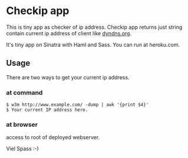 Checkip app
===========

This is tiny app as checker of ip address.
Checkip app returns just string contain current ip address of client like [dyndns.org](http://checkip.dyndns.org/).

It's tiny app on Sinatra with Haml and Sass.
You can run at heroku.com.


Usage
-----

There are two ways to get your current ip address.


### at command

    $ w3m http://www.example.com/ -dump | awk '{print $4}'
    $ Your current IP address here.

### at browser

access to root of deployed webserver.


Viel Spass :-)
